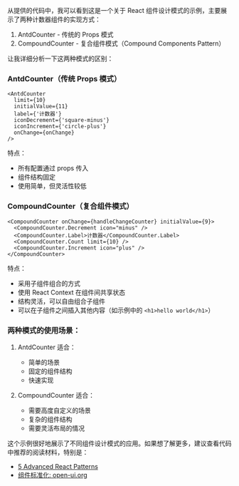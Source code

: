 从提供的代码中，我可以看到这是一个关于 React 组件设计模式的示例，主要展示了两种计数器组件的实现方式：

1. AntdCounter - 传统的 Props 模式
2. CompoundCounter - 复合组件模式（Compound Components Pattern）

让我详细分析一下这两种模式的区别：

### AntdCounter（传统 Props 模式）
```tsx
<AntdCounter 
  limit={10} 
  initialValue={11} 
  label={'计数器'} 
  iconDecrement={'square-minus'} 
  iconIncrement={'circle-plus'} 
  onChange={onChange} 
/>
```

特点：
- 所有配置通过 props 传入
- 组件结构固定
- 使用简单，但灵活性较低

### CompoundCounter（复合组件模式）
```tsx
<CompoundCounter onChange={handleChangeCounter} initialValue={9}>
  <CompoundCounter.Decrement icon="minus" />
  <CompoundCounter.Label>计数器</CompoundCounter.Label>
  <CompoundCounter.Count limit={10} />
  <CompoundCounter.Increment icon="plus" />
</CompoundCounter>
```

特点：
- 采用子组件组合的方式
- 使用 React Context 在组件间共享状态
- 结构灵活，可以自由组合子组件
- 可以在子组件之间插入其他内容（如示例中的 `<h1>hello world</h1>`）

### 两种模式的使用场景：

1. AntdCounter 适合：
   - 简单的场景
   - 固定的组件结构
   - 快速实现

2. CompoundCounter 适合：
   - 需要高度自定义的场景
   - 复杂的组件结构
   - 需要灵活布局的情况

这个示例很好地展示了不同组件设计模式的应用。如果想了解更多，建议查看代码中推荐的阅读材料，特别是：
- [5 Advanced React Patterns](https://javascript.plainenglish.io/5-advanced-react-patterns-a6b7624267a6)
- [组件标准化: open-ui.org](https://open-ui.org/)
